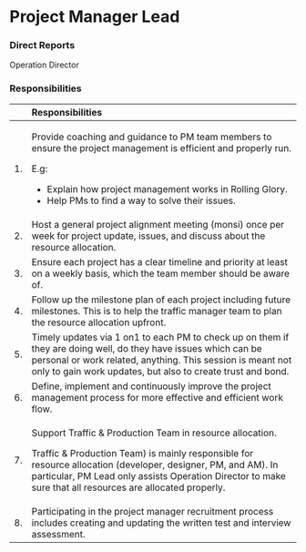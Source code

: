 # Project Manager Lead

### Direct Reports

Operation Director

### Responsibilities

<table>
  <thead>
    <tr>
      <th style="text-align:left"></th>
      <th style="text-align:left">Responsibilities</th>
    </tr>
  </thead>
  <tbody>
    <tr>
      <td style="text-align:left">1.</td>
      <td style="text-align:left">
        <p></p>
        <p>Provide coaching and guidance to PM team members to ensure the project
          management is efficient and properly run.</p>
        <p>E.g:</p>
        <ul>
          <li>Explain how project management works in Rolling Glory.</li>
          <li>Help PMs to find a way to solve their issues.</li>
        </ul>
      </td>
    </tr>
    <tr>
      <td style="text-align:left">2.</td>
      <td style="text-align:left">Host a general project alignment meeting (monsi) once per week for project
        update, issues, and discuss about the resource allocation.</td>
    </tr>
    <tr>
      <td style="text-align:left">3.</td>
      <td style="text-align:left">Ensure each project has a clear timeline and priority at least on a weekly
        basis, which the team member should be aware of.</td>
    </tr>
    <tr>
      <td style="text-align:left">4.</td>
      <td style="text-align:left">Follow up the milestone plan of each project including future milestones.
        This is to help the traffic manager team to plan the resource allocation
        upfront.</td>
    </tr>
    <tr>
      <td style="text-align:left">5.</td>
      <td style="text-align:left">Timely updates via 1 on1 to each PM to check up on them if they are doing
        well, do they have issues which can be personal or work related, anything.
        This session is meant not only to gain work updates, but also to create
        trust and bond.</td>
    </tr>
    <tr>
      <td style="text-align:left">6.</td>
      <td style="text-align:left">Define, implement and continuously improve the project management process
        for more effective and efficient work flow.</td>
    </tr>
    <tr>
      <td style="text-align:left">7.</td>
      <td style="text-align:left">
        <p>Support Traffic &amp; Production Team in resource allocation.</p>
        <p>Traffic &amp; Production Team) is mainly responsible for resource allocation
          (developer, designer, PM, and AM). In particular, PM Lead only assists
          Operation Director to make sure that all resources are allocated properly.</p>
      </td>
    </tr>
    <tr>
      <td style="text-align:left">8.</td>
      <td style="text-align:left">Participating in the project manager recruitment process includes creating
        and updating the written test and interview assessment.</td>
    </tr>
  </tbody>
</table>

